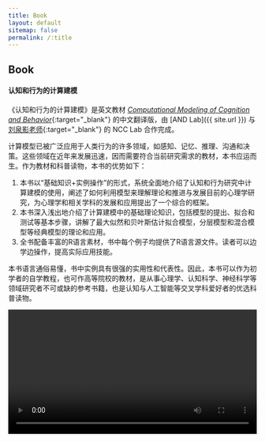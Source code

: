 ```yaml
---
title: Book
layout: default
sitemap: false
permalink: /:title
---
```


## Book

#### **认知和行为的计算建模**

《认知和行为的计算建模》是英文教材 [_Computational Modeling of Cognition and Behavior_](https://psy-farrell.github.io/computational-modelling){:target="_blank"} 的中文翻译版，由 [AND Lab]({{ site.url }}) 与 [刘泉影老师](https://faculty.sustech.edu.cn/liuqy/en/){:target="_blank"} 的 NCC Lab 合作完成。

计算模型已被广泛应用于人类行为的许多领域，如感知、记忆、推理、沟通和决策。这些领域在近年来发展迅速，因而需要符合当前研究需求的教材，本书应运而生。作为教材和科普读物，本书的优势如下：

1. 本书以“基础知识+实例操作”的形式，系统全面地介绍了认知和行为研究中计算建模的使用，阐述了如何利用模型来理解理论和推进与发展目前的心理学研究，为心理学和相关学科的发展和应用提出了一个综合的框架。
2. 本书深入浅出地介绍了计算建模中的基础理论知识，包括模型的提出、拟合和测试等基本步骤，讲解了最大似然和贝叶斯估计拟合模型，分层模型和混合模型等经典模型的理论和应用。
3. 全书配备丰富的R语言素材，书中每个例子均提供了R语言源文件。读者可以边学边操作，提高实际应用技能。

本书语言通俗易懂，书中实例具有很强的实用性和代表性。因此，本书可以作为初学者的自学教程，也可作高等院校的教材，是从事心理学、认知科学、神经科学等领域研究者不可或缺的参考书籍，也是认知与人工智能等交叉学科爱好者的优选科普读物。

<video width="100%" controls preload="metadata">
    <source id="mp4" src="{{ site.url }}{{ site.baseurl }}/assets/videos/CMCB.mp4" type="video/mp4">
    Your browser does not support the video.
</videos>
